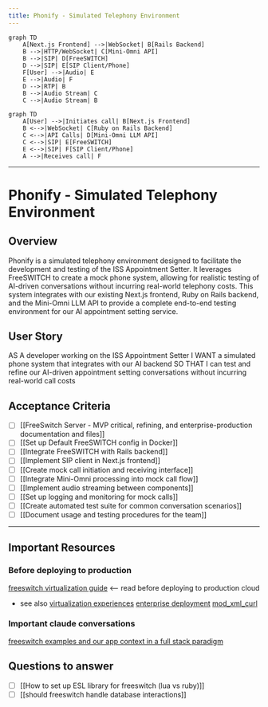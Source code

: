 ```yaml
---
title: Phonify - Simulated Telephony Environment
---
```


```mermaid
graph TD
    A[Next.js Frontend] -->|WebSocket| B[Rails Backend]
    B -->|HTTP/WebSocket| C[Mini-Omni API]
    B -->|SIP| D[FreeSWITCH]
    D -->|SIP| E[SIP Client/Phone]
    F[User] -->|Audio| E
    E -->|Audio| F
    D -->|RTP| B
    B -->|Audio Stream| C
    C -->|Audio Stream| B
```

```mermaid
graph TD
    A[User] -->|Initiates call| B[Next.js Frontend]
    B <-->|WebSocket| C[Ruby on Rails Backend]
    C <-->|API Calls| D[Mini-Omni LLM API]
    C <-->|SIP| E[FreeSWITCH]
    E <-->|SIP| F[SIP Client/Phone]
    A -->|Receives call| F
```

---

# Phonify - Simulated Telephony Environment

## Overview
Phonify is a simulated telephony environment designed to facilitate the development and testing of the ISS Appointment Setter. It leverages FreeSWITCH to create a mock phone system, allowing for realistic testing of AI-driven conversations without incurring real-world telephony costs. This system integrates with our existing Next.js frontend, Ruby on Rails backend, and the Mini-Omni LLM API to provide a complete end-to-end testing environment for our AI appointment setting service.

## User Story
AS A developer working on the ISS Appointment Setter
I WANT a simulated phone system that integrates with our AI backend
SO THAT I can test and refine our AI-driven appointment setting conversations without incurring real-world call costs

## Acceptance Criteria
- [ ] [[FreeSwitch Server - MVP critical, refining, and enterprise-production documentation and files]]
- [ ] [[Set up Default FreeSWITCH config in Docker]]
- [ ] [[Integrate FreeSWITCH with Rails backend]]
- [ ] [[Implement SIP client in Next.js frontend]]
- [ ] [[Create mock call initiation and receiving interface]]
- [ ] [[Integrate Mini-Omni processing into mock call flow]]
- [ ] [[Implement audio streaming between components]]
- [ ] [[Set up logging and monitoring for mock calls]]
- [ ] [[Create automated test suite for common conversation scenarios]]
- [ ] [[Document usage and testing procedures for the team]]

---
## Important Resources
### Before deploying to production
[freeswitch virtualization guide](https://github.com/signalwire/freeswitch-docs/blob/main/docs/FreeSWITCH-Explained/Installation/Virtualization/index.mdx)  <-- read before deploying to production cloud
- see also [virtualization experiences](https://github.com/signalwire/freeswitch-docs/blob/main/docs/FreeSWITCH-Explained/Installation/Virtualization/Virtualization-Experiences_10289484.mdx#lxc)
[enterprise deployment](https://github.com/signalwire/freeswitch-docs/tree/main/docs/FreeSWITCH-Explained/Enterprise-Deployment) 
[mod_xml_curl](https://github.com/signalwire/freeswitch-docs/blob/main/docs/FreeSWITCH-Explained/Modules/mod_xml_curl_1049001.mdx)


### Important claude conversations
[freeswitch examples and our app context in a full stack paradigm](https://claude.ai/chat/62f5f253-7004-4551-a7a7-2888e33d929c)


## Questions to answer
- [ ] [[How to set up ESL library for freeswitch (lua vs ruby)]]
- [ ] [[should freeswitch handle database interactions]]
